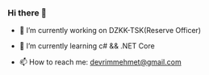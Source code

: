 ### Hi there 👋



- 🔭 I’m currently working on DZKK-TSK(Reserve Officer)
- 🌱 I’m currently learning c# && .NET Core

- 📫 How to reach me: devrimmehmet@gmail.com
